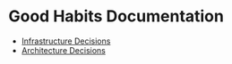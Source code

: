# Good Habits Documentation

- [Infrastructure Decisions](infrastructure-decisions.md)
- [Architecture Decisions](architecture-decisions.md)
